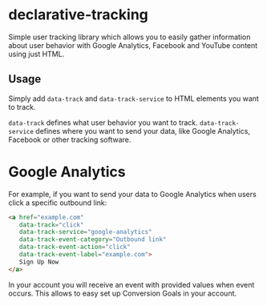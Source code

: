 # declarative-tracking
Simple user tracking library which allows you to easily gather information about user behavior with Google Analytics, Facebook and YouTube content using just HTML.

## Usage
Simply add `data-track` and `data-track-service` to HTML elements you want to track. 

`data-track` defines what user behavior you want to track.
`data-track-service` defines where you want to send your data, like Google Analytics, Facebook or other tracking software. 

# Google Analytics

For example, if you want to send your data to Google Analytics when users click a specific outbound link:
```html
<a href="example.com"
   data-track="click"
   data-track-service="google-analytics"
   data-track-event-category="Outbound link"
   data-track-event-action="click"
   data-track-event-label="example.com">
   Sign Up Now
</a>
```

In your account you will receive an event with provided values when event occurs. This allows to easy set up Conversion Goals in your account.
